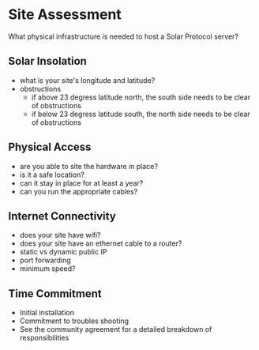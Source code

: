 # Site Assessment
What physical infrastructure is needed to host a Solar Protocol server?

## Solar Insolation

* what is your site's longitude and latitude?
* obstructions
	* if above 23 degress latitude north, the south side needs to be clear of obstructions
	* if below 23 degress latitude south, the north side needs to be clear of obstructions

## Physical Access

* are you able to site the hardware in place?
* is it a safe location?
* can it stay in place for at least a year?
* can you run the appropriate cables?

## Internet Connectivity

* does your site have wifi?
* does your site have an ethernet cable to a router?
* static vs dynamic public IP
* port forwarding
* minimum speed?

## Time Commitment

* Initial installation
* Commitment to troubles shooting
* See the community agreement for a detailed breakdown of responsibilities